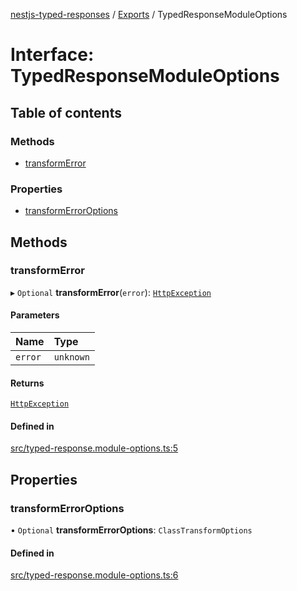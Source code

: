 [nestjs-typed-responses](../README.md) / [Exports](../modules.md) / TypedResponseModuleOptions

# Interface: TypedResponseModuleOptions

## Table of contents

### Methods

- [transformError](TypedResponseModuleOptions.md#transformerror)

### Properties

- [transformErrorOptions](TypedResponseModuleOptions.md#transformerroroptions)

## Methods

### transformError

▸ `Optional` **transformError**(`error`): [`HttpException`](../classes/HttpException.md)

#### Parameters

| Name | Type |
| :------ | :------ |
| `error` | `unknown` |

#### Returns

[`HttpException`](../classes/HttpException.md)

#### Defined in

[src/typed-response.module-options.ts:5](https://github.com/igrek8/nestjs-typed-responses/blob/a6709d2/src/typed-response.module-options.ts#L5)

## Properties

### transformErrorOptions

• `Optional` **transformErrorOptions**: `ClassTransformOptions`

#### Defined in

[src/typed-response.module-options.ts:6](https://github.com/igrek8/nestjs-typed-responses/blob/a6709d2/src/typed-response.module-options.ts#L6)
